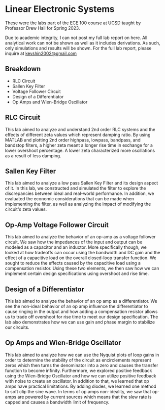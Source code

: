 # Linear Electronic Systems
These were the labs part of the ECE 100 course at UCSD taught by Professor Drew Hall for Spring 2023.

Due to academic integrity, I can not post my full lab report on here. All analytical work can not be shown as well as it includes derivations. As such, only simulations and results will be shown. For the full lab report, please inquire at kevshin2002@gmail.com

## Breakdown
- RLC Circuit
- Sallen Key Filter 
- Voltage Follower Circuit
- Design of a Differentiator
- Op Amps and Wien-Bridge Oscillator

## RLC Circuit
This lab aimed to analyze and understand 2nd order RLC systems and the effects of different zeta values which represent damping ratio. By using MATLAB and plotting 2nd order highpass, lowpass, bandpass, and bandstop filters, a higher zeta meant a longer rise time in exchange for a lower overshoot percentage. A lower zeta characterized more oscillations as a result of less damping.


## Sallen Key Filter
This lab aimed to analyze a low pass Sallen Key Filter and its design aspect of it. In this lab, we constructed and simulated the filter to explore the discrepancies between ideal and real-world performance. In addition, we evaluated the economic considerations that can be made when implementing the filter, as well as analyzing the impact of modifying the circuit's zeta values.

## Op-Amp Voltage Follower Circuit
This lab aimed to analyze the behavior of an op-amp as a voltage follower circuit. We saw how the impedances of the input and output can be modeled as a capacitor and an inductor. More specifically though, we looked at how tradeoffs can occur using the bandwidth and DC gain and the effect of a capacitive load on the overall closed-loop transfer function. We sought to reduce the effects caused by the capacitive load using a compensation resistor. Using these two elements, we then saw how we can implement certain design specifications using overshoot and rise time.

## Design of a Differentiator
This lab aimed to analyze the behavior of an op amp as a differentiator. We see the non-ideal behavior of an op amp influence the differentiator to cause ringing in the output and how adding a compensation resistor allows us to trade off overshoot for rise time to meet our design specification. The lab also demonstrates how we can use gain and phase margin to stabilize our circuits.

## Op Amps and Wien-Bridge Oscillator
This lab aimed to analyze how we can use the Nyquist plots of loop gains in order to determine the stability of the circuit as encirclements represent zeros which then turns the denominator into a zero and causes the transfer function to become infinity. Furthermore, we explored positive feedback using the Wien-Bridge Oscillator and how we can utilize positive feedback with noise to create an oscillator. In addition to that, we learned that op amps have practical limitations. By adding diodes, we learned one method to soft clip the sine wave. In terms of op amps non-ideality, we saw that op-amps are powered by current sources which means that the slew rate is capped and causes a bandwidth limit of frequency.